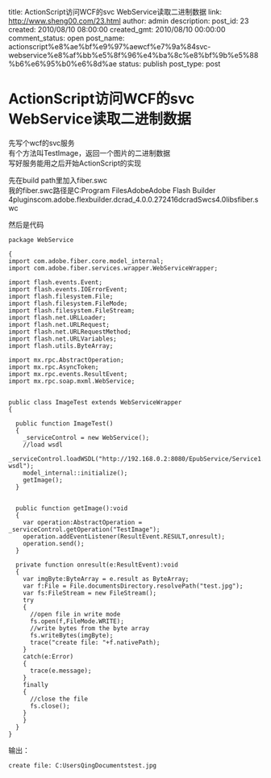 title: ActionScript访问WCF的svc WebService读取二进制数据
link: http://www.sheng00.com/23.html
author: admin
description: 
post_id: 23
created: 2010/08/10 08:00:00
created_gmt: 2010/08/10 00:00:00
comment_status: open
post_name: actionscript%e8%ae%bf%e9%97%aewcf%e7%9a%84svc-webservice%e8%af%bb%e5%8f%96%e4%ba%8c%e8%bf%9b%e5%88%b6%e6%95%b0%e6%8d%ae
status: publish
post_type: post

# ActionScript访问WCF的svc WebService读取二进制数据

先写个wcf的svc服务  
有个方法叫TestImage，返回一个图片的二进制数据   
写好服务能用之后开始ActionScript的实现   
  
先在build path里加入fiber.swc   
我的fiber.swc路径是C:Program FilesAdobeAdobe Flash Builder 4pluginscom.adobe.flexbuilder.dcrad_4.0.0.272416dcradSwcs4.0libsfiber.swc   
  
然后是代码   

    
    
    package WebService  
    
    {
    import com.adobe.fiber.core.model_internal;
    import com.adobe.fiber.services.wrapper.WebServiceWrapper;
    
    import flash.events.Event;
    import flash.events.IOErrorEvent;
    import flash.filesystem.File;
    import flash.filesystem.FileMode;
    import flash.filesystem.FileStream;
    import flash.net.URLLoader;
    import flash.net.URLRequest;
    import flash.net.URLRequestMethod;
    import flash.net.URLVariables;
    import flash.utils.ByteArray;
    
    import mx.rpc.AbstractOperation;
    import mx.rpc.AsyncToken;
    import mx.rpc.events.ResultEvent;
    import mx.rpc.soap.mxml.WebService;
    
    
    public class ImageTest extends WebServiceWrapper
    {
    
      public function ImageTest()
      {
        _serviceControl = new WebService();
        //load wsdl
        _serviceControl.loadWSDL("http://192.168.0.2:8080/EpubService/Service1.svc?wsdl");
        model_internal::initialize();
        getImage();
      }
    
    
      public function getImage():void
      {
        var operation:AbstractOperation = _serviceControl.getOperation("TestImage");
        operation.addEventListener(ResultEvent.RESULT,onresult);
        operation.send();
      }
    
      private function onresult(e:ResultEvent):void
      {
        var imgByte:ByteArray = e.result as ByteArray;
        var f:File = File.documentsDirectory.resolvePath("test.jpg");
        var fs:FileStream = new FileStream();
        try
        {
          //open file in write mode
          fs.open(f,FileMode.WRITE);
          //write bytes from the byte array
          fs.writeBytes(imgByte);
          trace("create file: "+f.nativePath);
        }
        catch(e:Error)
        {
          trace(e.message);
        }
        finally
        {
          //close the file
          fs.close();
        }
        }
      }
    }
    

输出：  

    
    
    create file: C:UsersQingDocumentstest.jpg